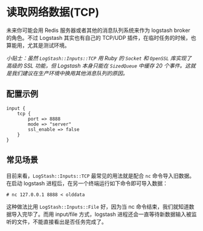 # 读取网络数据(TCP)

未来你可能会用 Redis 服务器或者其他的消息队列系统来作为 logstash broker 的角色。不过 Logstash 其实也有自己的 TCP/UDP 插件，在临时任务的时候，也算能用，尤其是测试环境。

*小贴士：虽然 `LogStash::Inputs::TCP` 用 Ruby 的 `Socket` 和 `OpenSSL` 库实现了高级的 SSL 功能，但 Logstash 本身只能在 `SizedQueue` 中缓存 20 个事件。这就是我们建议在生产环境中换用其他消息队列的原因。*

## 配置示例

```
input {
    tcp {
        port => 8888
        mode => "server"
        ssl_enable => false
    }
}
```

## 常见场景

目前来看，`LogStash::Inputs::TCP` 最常见的用法就是配合 `nc` 命令导入旧数据。在启动 logstash 进程后，在另一个终端运行如下命令即可导入数据：

```
# nc 127.0.0.1 8888 < olddata
```

这种做法比用 `LogStash::Inputs::File` 好，因为当 nc 命令结束，我们就知道数据导入完毕了。而用 input/file 方式，logstash 进程还会一直等待新数据输入被监听的文件，不能直接看出是否任务完成了。
